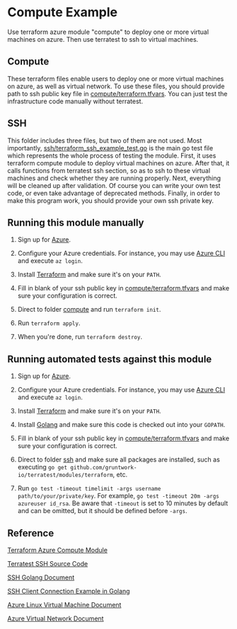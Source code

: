 # Compute Example

Use terraform azure module "compute" to deploy one or more virtual machines on azure. Then use terratest to ssh to virtual machines.

## Compute

These terraform files enable users to deploy one or more virtual machines on azure, as well as virtual network. To use these files, you should provide path to ssh public key file in [compute/terraform.tfvars](/compute/compute/terraform.tfvars). You can just test the infrastructure code manually without terratest.

## SSH

This folder includes three files, but two of them are not used. Most importantly, [ssh/terraform_ssh_example_test.go](/compute/ssh/terraform_ssh_example_test.go) is the main go test file which represents the whole process of testing the module. First, it uses terraform compute module to deploy virtual machines on azure. After that, it calls functions from terratest ssh section, so as to ssh to these virtual machines and check whether they are running properly. Next, everything will be cleaned up after validation. Of course you can write your own test code, or even take advantage of deprecated methods. Finally, in order to make this program work, you should provide your own ssh private key.

## Running this module manually

1. Sign up for [Azure](https://portal.azure.com/).

1. Configure your Azure credentials. For instance, you may use [Azure CLI](https://docs.microsoft.com/en-us/cli/azure/install-azure-cli) and execute `az login`.

1. Install [Terraform](https://www.terraform.io/) and make sure it's on your `PATH`.

1. Fill in blank of your ssh public key in [compute/terraform.tfvars](/compute/compute/terraform.tfvars) and make sure your configuration is correct.

1. Direct to folder [compute](/compute/compute) and run `terraform init`.

1. Run `terraform apply`.

1. When you're done, run `terraform destroy`.

## Running automated tests against this module

1. Sign up for [Azure](https://portal.azure.com/).

1. Configure your Azure credentials. For instance, you may use [Azure CLI](https://docs.microsoft.com/en-us/cli/azure/install-azure-cli) and execute `az login`.

1. Install [Terraform](https://www.terraform.io/) and make sure it's on your `PATH`.

1. Install [Golang](https://golang.org/) and make sure this code is checked out into your `GOPATH`.

1. Fill in blank of your ssh public key in [compute/terraform.tfvars](/compute/compute/terraform.tfvars) and make sure your configuration is correct.

1. Direct to folder [ssh](/compute/ssh) and make sure all packages are installed, such as executing `go get github.com/gruntwork-io/terratest/modules/terraform`, etc.

1. Run `go test -timeout timelimit -args username path/to/your/private/key`. For example, `go test -timeout 20m -args azureuser id_rsa`. Be aware that `-timeout` is set to 10 minutes by default and can be omitted, but it should be defined before `-args`.

## Reference

[Terraform Azure Compute Module](https://registry.terraform.io/modules/Azure/compute/azurerm/)

[Terratest SSH Source Code](https://github.com/gruntwork-io/terratest/blob/master/test/terraform_ssh_example_test.go)

[SSH Golang Document](https://godoc.org/golang.org/x/crypto/ssh)

[SSH Client Connection Example in Golang](http://blog.ralch.com/tutorial/golang-ssh-connection/)

[Azure Linux Virtual Machine Document](https://docs.microsoft.com/en-us/azure/virtual-machines/linux/)

[Azure Virtual Network Document](https://docs.microsoft.com/en-us/azure/virtual-network/)